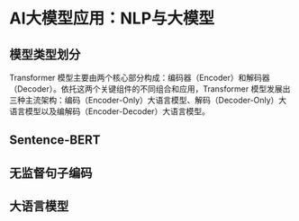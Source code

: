 # AI大模型应用：NLP与大模型

## 模型类型划分

Transformer 模型主要由两个核心部分构成：编码器（Encoder）和解码器（Decoder）。依托这两个关键组件的不同组合和应用，Transformer 模型发展出三种主流架构：编码（Encoder-Only）大语言模型、解码（Decoder-Only）大语言模型以及编解码（Encoder-Decoder）大语言模型。


## Sentence-BERT

## 无监督句子编码

## 大语言模型
